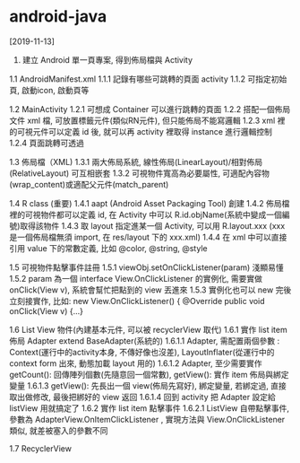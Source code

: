 # android-java
[2019-11-13]

1. 建立 Android 單一頁專案, 得到佈局檔與 Activity
  
  1.1 AndroidManifest.xml
  1.1.1 記錄有哪些可跳轉的頁面 activity 
  1.1.2 可指定初始頁, 啟動icon, 啟動頁等
  
  1.2 MainActivity
  1.2.1 可想成 Container 可以進行跳轉的頁面
  1.2.2 搭配一個佈局文件 xml 檔, 可放置標籤元件(類似RN元件), 但只能佈局不能寫邏輯
  1.2.3 xml 裡的可視元件可以定義 id 後, 就可以再 activity 裡取得 instance 進行邏輯控制
  1.2.4 頁面跳轉可透過
  
  1.3 佈局檔（XML)
  1.3.1 兩大佈局系統, 線性佈局(LinearLayout)/相對佈局(RelativeLayout) 可互相嵌套
  1.3.2 可視物件寬高為必要屬性, 可適配內容物(wrap_content)或適配父元件(match_parent)
  
  1.4 R class (重要)
  1.4.1 aapt (Android Asset Packaging Tool) 創建
  1.4.2 佈局檔裡的可視物件都可以定義 id, 在 Activity 中可以 R.id.objName(系統中變成一個編號)取得該物件
  1.4.3 取 layout 指定進某一個 Activity, 可以用 R.layout.xxx (xxx 是一個佈局檔無須 import, 在 res/layout 下的 xxx.xml)
  1.4.4 在 xml 中可以直接引用 value 下的常數定義, 比如 @color, @string, @style
  
  1.5 可視物件點擊事件註冊
  1.5.1 viewObj.setOnClickListener(param) 淺顯易懂
  1.5.2 param 為一個 interface View.OnClickListener 的實例化, 需要實做 onClick(View v), 系統會幫忙把點到的 view 丟進來
  1.5.3 實例化也可以 new 完後立刻接實作, 比如: new View.OnClickListener() {
            @Override
            public void onClick(View v) {...}
  
  1.6 List View 物件(內建基本元件, 可以被 recyclerView 取代)
  1.6.1 實作 list item 佈局 Adapter extend BaseAdapter(系統的)
  1.6.1.1 Adapter, 需配置兩個參數 : Context(運行中的activity本身, 不傳好像也沒差), LayoutInflater(從運行中的 context form 出來, 動態加載 layout 用的)
  1.6.1.2 Adapter, 至少需要實作 getCount(): 回傳陣列個數(先隨意回一個常數), getView(): 實作 item 佈局與綁定變量
  1.6.1.3 getView(): 先長出一個 view(佈局先寫好), 綁定變量, 若綁定過, 直接取出做修改, 最後把綁好的 view 返回
  1.6.1.4 回到 activity 把 Adapter 設定給 listView 用就搞定了
  1.6.2 實作 list item 點擊事件
  1.6.2.1 ListView 自帶點擊事件, 參數為 AdapterView.OnItemClickListener , 實現方法與 View.OnClickListener 類似, 就差被塞入的參數不同
  
  1.7 RecyclerView 
  
  
  
  
  

